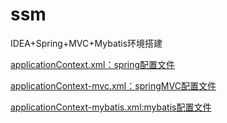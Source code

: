 # ssm
IDEA+Spring+MVC+Mybatis环境搭建

[applicationContext.xml：spring配置文件](https://github.com/studyzhxu/ssm/blob/master/src/main/resources/applicationContext.xml)

[applicationContext-mvc.xml：springMVC配置文件](https://github.com/studyzhxu/ssm/blob/master/src/main/resources/applicationContext-mvc.xml)

[applicationContext-mybatis.xml:mybatis配置文件](https://github.com/studyzhxu/ssm/blob/master/src/main/resources/applicationContext-mybatis.xml)
